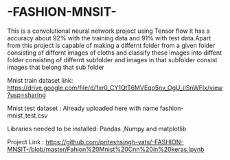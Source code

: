 # -FASHION-MNSIT-

This is a convolutional neural network project using Tensor flow it has a accuracy about 92% with the training data and 91% with test data.Apart from this project is capable of making a differnt folder from a given folder consisting of differnt images of cloths and classify these images into diffent folder consisting of differnt subfolder and images in that subfolder consist images that belong that sub folder

Mnist train dataset link: https://drive.google.com/file/d/1xr0_CY1QtT6MVEqo5nv_OgU_iISnWFlx/view?usp=sharing

Mnist test dataset : Already uploaded here with name fashion-mnist_test.csv

Libraries needed to be installed:  Pandas ,Numpy and matplotlib

Project Link : https://github.com/priteshsingh-vats/-FASHION-MNSIT-/blob/master/Fahion%20Mnist%20Cnn%20in%20keras.ipynb
